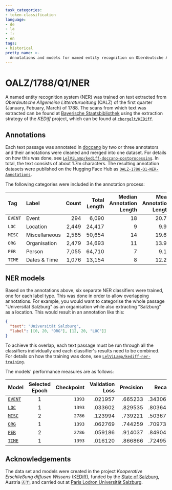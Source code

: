 ```yaml
---
task_categories:
- token-classification
language:
- de
- la
- fr
- en
tags:
- historical
pretty_name: >-
  Annotations and models for named entity recognition on Oberdeutsche Allgemeine Litteraturzeitung of the first quarter of 1788
---
```

# OALZ/1788/Q1/NER

A named entity recognition system (NER) was trained on text extracted from _Oberdeutsche Allgemeine Litteraturueitung_ (OALZ) of the first quarter (January, Febuary, March) of 1788. The scans from which text was extracted can be found at [Bayerische Staatsbibliothek](https://www.digitale-sammlungen.de/de/view/bsb10628753?page=,1) using the extraction strategy of the _KEDiff_ project, which can be found at [`cborgelt/KEDiff`](https://github.com/cborgelt/KEDiff).

## Annotations

Each text passage was annotated in [doccano](https://github.com/doccano/doccano) by two or three annotators and their annotations were cleaned and merged into one dataset. For details on how this was done, see [`LelViLamp/kediff-doccano-postprocessing`](https://github.com/LelViLamp/kediff-doccano-postprocessing). In total, the text consists of about 1.7m characters. The resulting annotation datasets were published on the Hugging Face Hub as [`OALZ-1788-Q1-NER-Annotations`](https://huggingface.co/datasets/LelViLamp/OALZ-1788-Q1-NER-Annotations).

The following categories were included in the annotation process:

| Tag     | Label         | Count | Total Length | Median Annotation Length | Mean Annotation Length |    SD |
| :------ | :------------ | ----: | -----------: | -----------------------: | ---------------------: | ----: |
| `EVENT` | Event         |   294 |        6,090 |                       18 |                  20.71 | 13.24 |
| `LOC`   | Location      | 2,449 |       24,417 |                        9 |                   9.97 |  6.21 |
| `MISC`  | Miscellaneous | 2,585 |       50,654 |                       14 |                  19.60 | 19.63 |
| `ORG`   | Organisation  | 2,479 |       34,693 |                       11 |                  13.99 |  9.33 |
| `PER`   | Person        | 7,055 |       64,710 |                        7 |                   9.17 |  9.35 |
| `TIME`  | Dates & Time  | 1,076 |       13,154 |                        8 |                  12.22 | 10.98 |

## NER models

Based on the annotations above, six separate NER classifiers were trained, one for each label type. This was done in order to allow overlapping annotations. For example, you would want to categorise the whole passage "Universität Salzburg" as an organisation while also extracting "Salzburg" as a location. This would result in an annotation like this:

```json
{
  "text": "Universität Salzburg",
  "label": [[0, 20, "ORG"], [12, 20, "LOC"]]
}
```

To achieve this overlap, each text passage must be run through all the classifiers individually and each classifier's results need to be combined. For details on how the training was done, see [`LelViLamp/kediff-ner-training`](https://github.com/LelViLamp/kediff-ner-training).

The models' performance measures are as follows:

| Model                                                              | Selected Epoch | Checkpoint | Validation Loss | Precision |  Recall |   $F_1$ | Accuracy |
| :----------------------------------------------------------------- | :------------: | ---------: | --------------: | --------: | ------: | ------: | -------: |
| [`EVENT`](https://huggingface.co/LelViLamp/OALZ-1788-Q1-NER-EVENT) |       1        |     `1393` |         .021957 |   .665233 | .343066 | .351528 |  .995700 |
| [`LOC`](https://huggingface.co/LelViLamp/OALZ-1788-Q1-NER-LOC)     |       1        |     `1393` |         .033602 |   .829535 | .803648 | .814146 |  .990999 |
| [`MISC`](https://huggingface.co/LelViLamp/OALZ-1788-Q1-NER-MISC)   |       2        |     `2786` |         .123994 |   .739221 | .503677 | .571298 |   968697 |
| [`ORG`](https://huggingface.co/LelViLamp/OALZ-1788-Q1-NER-ORG)     |       1        |     `1393` |         .062769 |   .744259 | .709738 | .726212 |  .980288 |
| [`PER`](https://huggingface.co/LelViLamp/OALZ-1788-Q1-NER-PER)     |       2        |     `2786` |         .059186 |   .914037 | .849048 | .879070 |  .983253 |
| [`TIME`](https://huggingface.co/LelViLamp/OALZ-1788-Q1-NER-TIME)   |       1        |     `1393` |         .016120 |   .866866 | .724958 | .783099 |  .994631 |

## Acknowledgements
The data set and models were created in the project _Kooperative Erschließung diffusen Wissens_ ([KEDiff](https://uni-salzburg.elsevierpure.com/de/projects/kooperative-erschließung-diffusen-wissens-ein-literaturwissenscha)), funded by the [State of Salzburg](https://salzburg.gv.at), Austria 🇦🇹, and carried out at [Paris Lodron Universität Salzburg](https://plus.ac.at).
